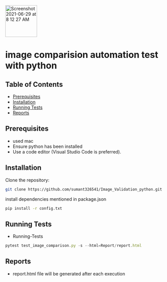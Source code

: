 <img width="100" alt="Screenshot 2021-06-29 at 8 12 27 AM" src="https://user-images.githubusercontent.com/39675511/123728969-d2a87b00-d8b1-11eb-9ece-558d4021f816.png">

# image comparision automation test with python 

## Table of Contents

- [Prerequisites](#prerequisites)
- [Installation](#installation)
- [Running Tests](#running-tests)
- [Reports](#reports)



## Prerequisites

- used mac 
- Ensure python has been installed
- Use a code editor (Visual Studio Code is preferred).

## Installation

Clone the repository:

```sh
git clone https://github.com/sumant326541/Image_Validation_python.git
```
install dependencies mentioned in package.json

```sh
pip install -r config.txt
```

## Running Tests
- Running-Tests
 
```js
pytest test_image_comparison.py -s --html=Report/report.html
```

## Reports
- report.html file will be generated after each execution
 





